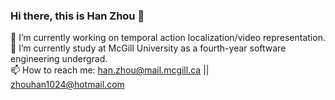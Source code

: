 ### Hi there, this is Han Zhou 👋

<!--
**albat3ross/albat3ross** is a ✨ _special_ ✨ repository because its `README.md` (this file) appears on your GitHub profile.

Here are some ideas to get you started:

- 🔭 I’m currently working on ...
- 🌱 I’m currently learning ...
- 👯 I’m looking to collaborate on ...
- 🤔 I’m looking for help with ...
- 💬 Ask me about ...
- 📫 How to reach me: ...
- 😄 Pronouns: ...
- ⚡ Fun fact: ...
-->
🔭 I’m currently working on temporal action localization/video representation.  
🌱 I’m currently study at McGill University as a fourth-year software engineering undergrad.  
📫 How to reach me: han.zhou@mail.mcgill.ca || zhouhan1024@hotmail.com
